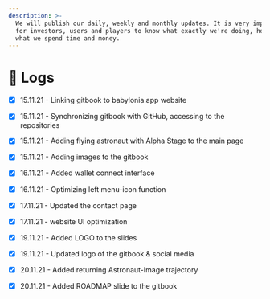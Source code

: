 ```yaml
---
description: >-
  ​We will publish our daily, weekly and monthly updates. It is very important
  for investors, users and players to know what exactly we're doing, how or on
  what we spend time and money.
---
```


# 📅 Logs

* [x] 15.11.21 - Linking gitbook to babylonia.app website
* [x] 15.11.21 - Synchronizing gitbook with GitHub, accessing to the repositories
* [x] 15.11.21 - Adding flying astronaut with Alpha Stage to the main page
* [x] 15.11.21 - Adding images to the gitbook
* [x] 16.11.21 - Added wallet connect interface
* [x] 16.11.21 - Optimizing left menu-icon function
* [x] 17.11.21 - Updated the contact page
* [x] 17.11.21 - website UI optimization
* [x] 19.11.21 - Added LOGO to the slides
* [x] 19.11.21 - Updated logo of the gitbook & social media
* [x] 20.11.21 - Added returning Astronaut-Image trajectory
* [x] 20.11.21 - Added ROADMAP slide to the gitbook

